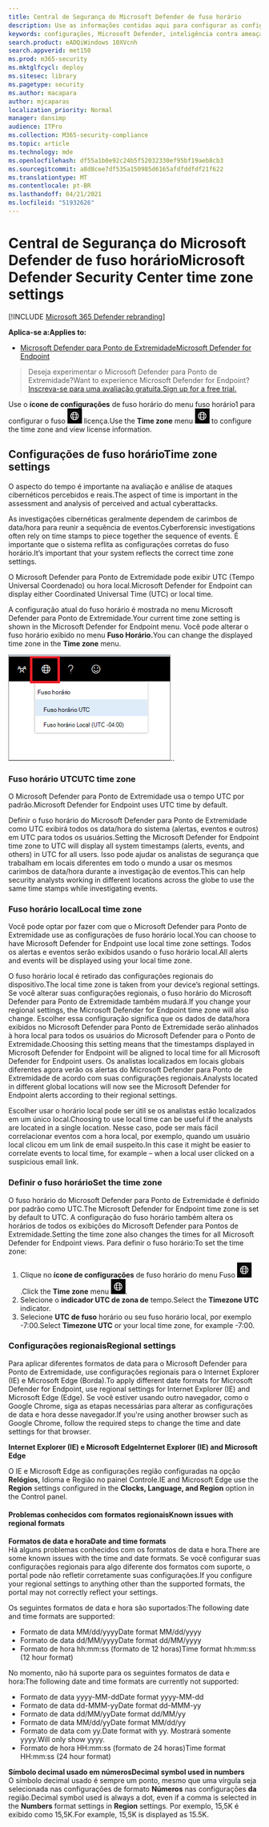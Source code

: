 ```yaml
---
title: Central de Segurança do Microsoft Defender de fuso horário
description: Use as informações contidas aqui para configurar as configurações Central de Segurança do Microsoft Defender fuso horário e exibir informações de licença.
keywords: configurações, Microsoft Defender, inteligência contra ameaças de segurança cibernética, Microsoft Defender para Ponto de Extremidade, fuso horário, utc, hora local, licença
search.product: eADQiWindows 10XVcnh
search.appverid: met150
ms.prod: m365-security
ms.mktglfcycl: deploy
ms.sitesec: library
ms.pagetype: security
ms.author: macapara
author: mjcaparas
localization_priority: Normal
manager: dansimp
audience: ITPro
ms.collection: M365-security-compliance
ms.topic: article
ms.technology: mde
ms.openlocfilehash: df55a1b0e92c24b5f52032330ef95bf19aeb8cb3
ms.sourcegitcommit: a8d8cee7df535a150985d6165afdfddfdf21f622
ms.translationtype: MT
ms.contentlocale: pt-BR
ms.lasthandoff: 04/21/2021
ms.locfileid: "51932626"
---
```

# <a name="microsoft-defender-security-center-time-zone-settings"></a><span data-ttu-id="8a914-104">Central de Segurança do Microsoft Defender de fuso horário</span><span class="sxs-lookup"><span data-stu-id="8a914-104">Microsoft Defender Security Center time zone settings</span></span>

[!INCLUDE [Microsoft 365 Defender rebranding](../../includes/microsoft-defender.md)]

<span data-ttu-id="8a914-105">**Aplica-se a:**</span><span class="sxs-lookup"><span data-stu-id="8a914-105">**Applies to:**</span></span>
- [<span data-ttu-id="8a914-106">Microsoft Defender para Ponto de Extremidade</span><span class="sxs-lookup"><span data-stu-id="8a914-106">Microsoft Defender for Endpoint</span></span>](https://go.microsoft.com/fwlink/p/?linkid=2154037)


><span data-ttu-id="8a914-107">Deseja experimentar o Microsoft Defender para Ponto de Extremidade?</span><span class="sxs-lookup"><span data-stu-id="8a914-107">Want to experience Microsoft Defender for Endpoint?</span></span> [<span data-ttu-id="8a914-108">Inscreva-se para uma avaliação gratuita.</span><span class="sxs-lookup"><span data-stu-id="8a914-108">Sign up for a free trial.</span></span>](https://www.microsoft.com/microsoft-365/windows/microsoft-defender-atp?ocid=docs-wdatp-settings-abovefoldlink)

<span data-ttu-id="8a914-109">Use o **ícone de configurações** de fuso horário do menu fuso horário1 para configurar o fuso ![ horário e exibir informações de ](images/atp-time-zone.png) licença.</span><span class="sxs-lookup"><span data-stu-id="8a914-109">Use the **Time zone** menu ![Time zone settings icon1](images/atp-time-zone.png) to configure the time zone and view license information.</span></span>

## <a name="time-zone-settings"></a><span data-ttu-id="8a914-110">Configurações de fuso horário</span><span class="sxs-lookup"><span data-stu-id="8a914-110">Time zone settings</span></span>
<span data-ttu-id="8a914-111">O aspecto do tempo é importante na avaliação e análise de ataques cibernéticos percebidos e reais.</span><span class="sxs-lookup"><span data-stu-id="8a914-111">The aspect of time is important in the assessment and analysis of perceived and actual cyberattacks.</span></span>

<span data-ttu-id="8a914-112">As investigações cibernéticas geralmente dependem de carimbos de data/hora para reunir a sequência de eventos.</span><span class="sxs-lookup"><span data-stu-id="8a914-112">Cyberforensic investigations often rely on time stamps to piece together the sequence of events.</span></span> <span data-ttu-id="8a914-113">É importante que o sistema reflita as configurações corretas do fuso horário.</span><span class="sxs-lookup"><span data-stu-id="8a914-113">It’s important that your system reflects the correct time zone settings.</span></span>

<span data-ttu-id="8a914-114">O Microsoft Defender para Ponto de Extremidade pode exibir UTC (Tempo Universal Coordenado) ou hora local.</span><span class="sxs-lookup"><span data-stu-id="8a914-114">Microsoft Defender for Endpoint can display either Coordinated Universal Time (UTC) or local time.</span></span>

<span data-ttu-id="8a914-115">A configuração atual do fuso horário é mostrada no menu Microsoft Defender para Ponto de Extremidade.</span><span class="sxs-lookup"><span data-stu-id="8a914-115">Your current time zone setting is shown in the Microsoft Defender for Endpoint menu.</span></span> <span data-ttu-id="8a914-116">Você pode alterar o fuso horário exibido no menu **Fuso Horário.**</span><span class="sxs-lookup"><span data-stu-id="8a914-116">You can change the displayed time zone in the **Time zone** menu.</span></span>

![Ícone de configurações de fuso horário2](images/atp-time-zone-menu.png)<span data-ttu-id="8a914-118">.</span><span class="sxs-lookup"><span data-stu-id="8a914-118">.</span></span>

### <a name="utc-time-zone"></a><span data-ttu-id="8a914-119">Fuso horário UTC</span><span class="sxs-lookup"><span data-stu-id="8a914-119">UTC time zone</span></span>
<span data-ttu-id="8a914-120">O Microsoft Defender para Ponto de Extremidade usa o tempo UTC por padrão.</span><span class="sxs-lookup"><span data-stu-id="8a914-120">Microsoft Defender for Endpoint uses UTC time by default.</span></span>

<span data-ttu-id="8a914-121">Definir o fuso horário do Microsoft Defender para Ponto de Extremidade como UTC exibirá todos os data/hora do sistema (alertas, eventos e outros) em UTC para todos os usuários.</span><span class="sxs-lookup"><span data-stu-id="8a914-121">Setting the Microsoft Defender for Endpoint time zone to UTC will display all system timestamps (alerts, events, and others) in UTC for all users.</span></span> <span data-ttu-id="8a914-122">Isso pode ajudar os analistas de segurança que trabalham em locais diferentes em todo o mundo a usar os mesmos carimbos de data/hora durante a investigação de eventos.</span><span class="sxs-lookup"><span data-stu-id="8a914-122">This can help security analysts working in different locations across the globe to use the same time stamps while investigating events.</span></span>

### <a name="local-time-zone"></a><span data-ttu-id="8a914-123">Fuso horário local</span><span class="sxs-lookup"><span data-stu-id="8a914-123">Local time zone</span></span>
<span data-ttu-id="8a914-124">Você pode optar por fazer com que o Microsoft Defender para Ponto de Extremidade use as configurações de fuso horário local.</span><span class="sxs-lookup"><span data-stu-id="8a914-124">You can choose to have Microsoft Defender for Endpoint use local time zone settings.</span></span> <span data-ttu-id="8a914-125">Todos os alertas e eventos serão exibidos usando o fuso horário local.</span><span class="sxs-lookup"><span data-stu-id="8a914-125">All alerts and events will be displayed using your local time zone.</span></span>

<span data-ttu-id="8a914-126">O fuso horário local é retirado das configurações regionais do dispositivo.</span><span class="sxs-lookup"><span data-stu-id="8a914-126">The local time zone is taken from your device’s regional settings.</span></span> <span data-ttu-id="8a914-127">Se você alterar suas configurações regionais, o fuso horário do Microsoft Defender para Ponto de Extremidade também mudará.</span><span class="sxs-lookup"><span data-stu-id="8a914-127">If you change your regional settings, the Microsoft Defender for Endpoint time zone will also change.</span></span> <span data-ttu-id="8a914-128">Escolher essa configuração significa que os dados de data/hora exibidos no Microsoft Defender para Ponto de Extremidade serão alinhados à hora local para todos os usuários do Microsoft Defender para o Ponto de Extremidade.</span><span class="sxs-lookup"><span data-stu-id="8a914-128">Choosing this setting means that the timestamps displayed in Microsoft Defender for Endpoint will be aligned to local time for all Microsoft Defender for Endpoint users.</span></span> <span data-ttu-id="8a914-129">Os analistas localizados em locais globais diferentes agora verão os alertas do Microsoft Defender para Ponto de Extremidade de acordo com suas configurações regionais.</span><span class="sxs-lookup"><span data-stu-id="8a914-129">Analysts located in different global locations will now see the Microsoft Defender for Endpoint alerts according to their regional settings.</span></span>

<span data-ttu-id="8a914-130">Escolher usar o horário local pode ser útil se os analistas estão localizados em um único local.</span><span class="sxs-lookup"><span data-stu-id="8a914-130">Choosing to use local time can be useful if the analysts are located in a single location.</span></span> <span data-ttu-id="8a914-131">Nesse caso, pode ser mais fácil correlacionar eventos com a hora local, por exemplo, quando um usuário local clicou em um link de email suspeito.</span><span class="sxs-lookup"><span data-stu-id="8a914-131">In this case it might be easier to correlate events to local time, for example – when a local user clicked on a suspicious email link.</span></span>

### <a name="set-the-time-zone"></a><span data-ttu-id="8a914-132">Definir o fuso horário</span><span class="sxs-lookup"><span data-stu-id="8a914-132">Set the time zone</span></span>
<span data-ttu-id="8a914-133">O fuso horário do Microsoft Defender para Ponto de Extremidade é definido por padrão como UTC.</span><span class="sxs-lookup"><span data-stu-id="8a914-133">The Microsoft Defender for Endpoint time zone is set by default to UTC.</span></span>
<span data-ttu-id="8a914-134">A configuração do fuso horário também altera os horários de todos os exibições do Microsoft Defender para Pontos de Extremidade.</span><span class="sxs-lookup"><span data-stu-id="8a914-134">Setting the time zone also changes the times for all Microsoft Defender for Endpoint views.</span></span>
<span data-ttu-id="8a914-135">Para definir o fuso horário:</span><span class="sxs-lookup"><span data-stu-id="8a914-135">To set the time zone:</span></span>

1. <span data-ttu-id="8a914-136">Clique no **ícone de configurações** de fuso horário do menu Fuso ![ Horário3 ](images/atp-time-zone.png) .</span><span class="sxs-lookup"><span data-stu-id="8a914-136">Click the **Time zone** menu ![Time zone settings icon3](images/atp-time-zone.png).</span></span>
2. <span data-ttu-id="8a914-137">Selecione o **indicador UTC de zona de** tempo.</span><span class="sxs-lookup"><span data-stu-id="8a914-137">Select the **Timezone UTC** indicator.</span></span>
3. <span data-ttu-id="8a914-138">Selecione **UTC de fuso** horário ou seu fuso horário local, por exemplo -7:00.</span><span class="sxs-lookup"><span data-stu-id="8a914-138">Select **Timezone UTC** or your local time zone, for example -7:00.</span></span>

### <a name="regional-settings"></a><span data-ttu-id="8a914-139">Configurações regionais</span><span class="sxs-lookup"><span data-stu-id="8a914-139">Regional settings</span></span>
<span data-ttu-id="8a914-140">Para aplicar diferentes formatos de data para o Microsoft Defender para Ponto de Extremidade, use configurações regionais para o Internet Explorer (IE) e Microsoft Edge (Borda).</span><span class="sxs-lookup"><span data-stu-id="8a914-140">To apply different date formats for Microsoft Defender for Endpoint, use regional settings for Internet Explorer (IE) and Microsoft Edge (Edge).</span></span> <span data-ttu-id="8a914-141">Se você estiver usando outro navegador, como o Google Chrome, siga as etapas necessárias para alterar as configurações de data e hora desse navegador.</span><span class="sxs-lookup"><span data-stu-id="8a914-141">If you're using another browser such as Google Chrome, follow the required steps to change the time and date settings for that browser.</span></span> 


<span data-ttu-id="8a914-142">**Internet Explorer (IE) e Microsoft Edge**</span><span class="sxs-lookup"><span data-stu-id="8a914-142">**Internet Explorer (IE) and Microsoft Edge**</span></span>

<span data-ttu-id="8a914-143">O IE e Microsoft Edge  as configurações região configuradas na opção **Relógios,** Idioma e Região no painel Controle.</span><span class="sxs-lookup"><span data-stu-id="8a914-143">IE and Microsoft Edge use the **Region** settings configured in the **Clocks, Language, and Region** option in the Control panel.</span></span> 


#### <a name="known-issues-with-regional-formats"></a><span data-ttu-id="8a914-144">Problemas conhecidos com formatos regionais</span><span class="sxs-lookup"><span data-stu-id="8a914-144">Known issues with regional formats</span></span>

<span data-ttu-id="8a914-145">**Formatos de data e hora**</span><span class="sxs-lookup"><span data-stu-id="8a914-145">**Date and time formats**</span></span><br>
<span data-ttu-id="8a914-146">Há alguns problemas conhecidos com os formatos de data e hora.</span><span class="sxs-lookup"><span data-stu-id="8a914-146">There are some known issues with the time and date formats.</span></span> <span data-ttu-id="8a914-147">Se você configurar suas configurações regionais para algo diferente dos formatos com suporte, o portal pode não refletir corretamente suas configurações.</span><span class="sxs-lookup"><span data-stu-id="8a914-147">If you configure your regional settings to anything other than the supported formats, the portal may not correctly reflect your settings.</span></span>

<span data-ttu-id="8a914-148">Os seguintes formatos de data e hora são suportados:</span><span class="sxs-lookup"><span data-stu-id="8a914-148">The following date and time formats are supported:</span></span>
- <span data-ttu-id="8a914-149">Formato de data MM/dd/yyyy</span><span class="sxs-lookup"><span data-stu-id="8a914-149">Date format MM/dd/yyyy</span></span>
- <span data-ttu-id="8a914-150">Formato de data dd/MM/yyyy</span><span class="sxs-lookup"><span data-stu-id="8a914-150">Date format dd/MM/yyyy</span></span>
- <span data-ttu-id="8a914-151">Formato de hora hh:mm:ss (formato de 12 horas)</span><span class="sxs-lookup"><span data-stu-id="8a914-151">Time format hh:mm:ss (12 hour format)</span></span>

<span data-ttu-id="8a914-152">No momento, não há suporte para os seguintes formatos de data e hora:</span><span class="sxs-lookup"><span data-stu-id="8a914-152">The following date and time formats are currently not supported:</span></span>
- <span data-ttu-id="8a914-153">Formato de data yyyy-MM-dd</span><span class="sxs-lookup"><span data-stu-id="8a914-153">Date format yyyy-MM-dd</span></span>
- <span data-ttu-id="8a914-154">Formato de data dd-MMM-yy</span><span class="sxs-lookup"><span data-stu-id="8a914-154">Date format dd-MMM-yy</span></span>
- <span data-ttu-id="8a914-155">Formato de data dd/MM/yy</span><span class="sxs-lookup"><span data-stu-id="8a914-155">Date format dd/MM/yy</span></span>
- <span data-ttu-id="8a914-156">Formato de data MM/dd/yy</span><span class="sxs-lookup"><span data-stu-id="8a914-156">Date format MM/dd/yy</span></span>
- <span data-ttu-id="8a914-157">Formato de data com yy.</span><span class="sxs-lookup"><span data-stu-id="8a914-157">Date format with yy.</span></span> <span data-ttu-id="8a914-158">Mostrará somente yyyy.</span><span class="sxs-lookup"><span data-stu-id="8a914-158">Will only show yyyy.</span></span>
- <span data-ttu-id="8a914-159">Formato de hora HH:mm:ss (formato de 24 horas)</span><span class="sxs-lookup"><span data-stu-id="8a914-159">Time format HH:mm:ss (24 hour format)</span></span>

<span data-ttu-id="8a914-160">**Símbolo decimal usado em números**</span><span class="sxs-lookup"><span data-stu-id="8a914-160">**Decimal symbol used in numbers**</span></span><br>
<span data-ttu-id="8a914-161">O símbolo decimal usado é sempre um ponto, mesmo que uma vírgula seja selecionada nas configurações de formato **Números** nas configurações **da** região.</span><span class="sxs-lookup"><span data-stu-id="8a914-161">Decimal symbol used is always a dot, even if a comma is selected in  the **Numbers** format settings in **Region** settings.</span></span> <span data-ttu-id="8a914-162">Por exemplo, 15,5K é exibido como 15,5K.</span><span class="sxs-lookup"><span data-stu-id="8a914-162">For example, 15,5K is displayed as 15.5K.</span></span>


